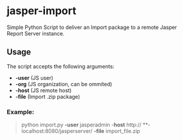 # jasper-import

Simple Python Script to deliver an Import package to a remote Jasper Report Server instance.

## Usage
The script accepts the following arguments:
 - **-user** (JS user)
 - **-org** (JS organization, can be ommited)
 - **-host** (JS remote host)
 - **-file** (Import .zip package)

### Example:


> python import.<span></span>py **-user** jasperadmin -**host** http://<span> **-</span>localhost:8080/jasperserver/ **-file** import_file.zip

